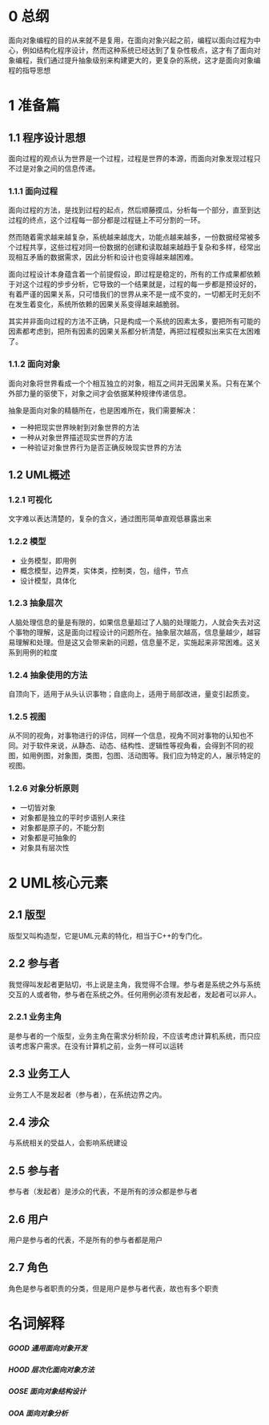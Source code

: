 # 0 总纲

面向对象编程的目的从来就不是复用，在面向对象兴起之前，编程以面向过程为中心，例如结构化程序设计，然而这种系统已经达到了复杂性极点，这才有了面向对象编程，我们通过提升抽象级别来构建更大的，更复杂的系统，这才是面向对象编程的指导思想

# 1 准备篇

## 1.1 程序设计思想

面向过程的观点认为世界是一个过程，过程是世界的本源，而面向对象发现过程只不过是对象之间的信息传递。

### 1.1.1 面向过程

面向过程的方法，是找到过程的起点，然后顺藤摸瓜，分析每一个部分，直至到达过程的终点，这个过程每一部分都是过程链上不可分割的一环。

然而随着需求越来越复杂，系统越来越庞大，功能点越来越多，一份数据经常被多个过程共享，这些过程对同一份数据的创建和读取越来越趋于复杂和多样，经常出现相互矛盾的数据需求，因此分析和设计也变得越来越困难。

面向过程设计本身蕴含着一个前提假设，即过程是稳定的，所有的工作成果都依赖于对这个过程的步步分析，它导致的一个结果就是，过程的每一步都是预设好的，有着严谨的因果关系，只可惜我们的世界从来不是一成不变的，一切都无时无刻不在发生着变化，系统所依赖的因果关系变得越来越脆弱。

其实并非面向过程的方法不正确，只是构成一个系统的因素太多，要把所有可能的因素都考虑到，把所有因素的因果关系都分析清楚，再把过程模拟出来实在太困难了。

### 1.1.2 面向对象

面向对象将世界看成一个个相互独立的对象，相互之间并无因果关系。只有在某个外部力量的驱使下，对象之间才会依据某种规律传递信息。

抽象是面向对象的精髓所在，也是困难所在，我们需要解决：

- 一种把现实世界映射到对象世界的方法
- 一种从对象世界描述现实世界的方法
- 一种验证对象世界行为是否正确反映现实世界的方法

## 1.2  UML概述

### 1.2.1 可视化

文字难以表达清楚的，复杂的含义，通过图形简单直观低暴露出来

### 1.2.2 模型

- 业务模型，即用例
- 概念模型，边界类，实体类，控制类，包，组件，节点
- 设计模型，具体化

### 1.2.3 抽象层次

人脑处理信息的量是有限的，如果信息量超过了人脑的处理能力，人就会失去对这个事物的理解，这是面向过程设计的问题所在。抽象层次越高，信息量越少，越容易理解和处理。但是这又会带来新的问题，信息量不足，实施起来非常困难。这关系到用例的粒度

### 1.2.4 抽象使用的方法

自顶向下，适用于从头认识事物；自底向上，适用于局部改进，量变引起质变。

### 1.2.5 视图

从不同的视角，对事物进行的评估，同样一个信息，视角不同对事物的认知也不同。对于软件来说，从静态、动态、结构性、逻辑性等视角看，会得到不同的视图，如用例图，对象图，类图，包图、活动图等。我们应为特定的人，展示特定的视图。

### 1.2.6 对象分析原则

- 一切皆对象
- 对象都是独立的平时步语别人来往
- 对象都是原子的，不能分割
- 对象都是可抽象的
- 对象具有层次性

# 2 UML核心元素

## 2.1 版型

版型又叫构造型，它是UML元素的特化，相当于C++的专门化。

## 2.2 参与者

我觉得叫发起者更贴切，书上说是主角，我觉得不合理。参与者是系统之外与系统交互的人或者物，参与者在系统之外。任何用例必须有发起者，发起者可以非人。

### 2.2.1 业务主角

是参与者的一个版型，业务主角在需求分析阶段，不应该考虑计算机系统，而只应该考虑客户需求。在没有计算机之前，业务一样可以运转

## 2.3 业务工人

业务工人不是发起者（参与者），在系统边界之内。

## 2.4 涉众

与系统相关的受益人，会影响系统建设

## 2.5 参与者

参与者（发起者）是涉众的代表，不是所有的涉众都是参与者

## 2.6 用户

用户是参与者的代表，不是所有的参与者都是用户

## 2.7 角色

角色是参与者职责的分类，但是用户是参与者代表，故也有多个职责



 



# 名词解释

##### GOOD 通用面向对象开发

##### HOOD 层次化面向对象方法

##### OOSE 面向对象结构设计

##### OOA 面向对象分析

